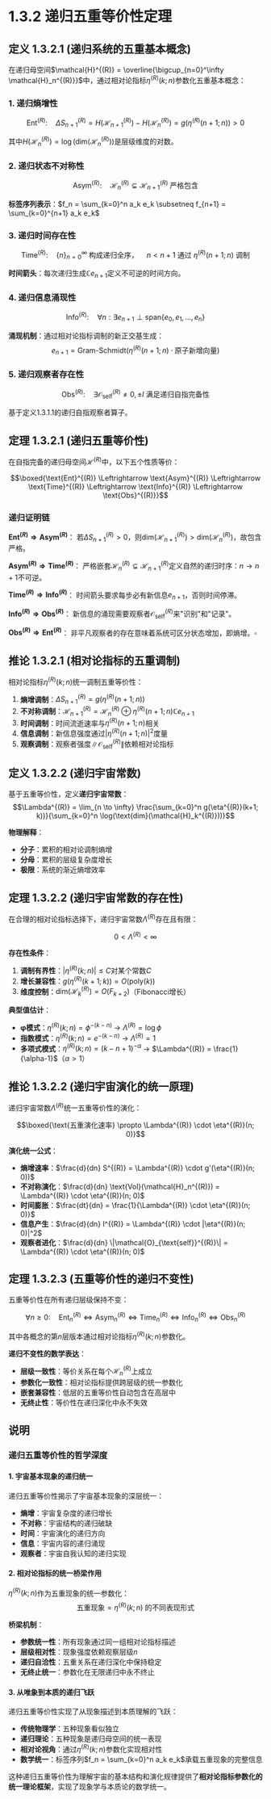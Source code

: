 # 1.3.2 递归五重等价性定理

## 定义 1.3.2.1 (递归系统的五重基本概念)

在递归母空间$\mathcal{H}^{(R)} = \overline{\bigcup_{n=0}^\infty \mathcal{H}_n^{(R)}}$中，通过相对论指标$\eta^{(R)}(k; n)$参数化五重基本概念：

### 1. 递归熵增性
$$\text{Ent}^{(R)}: \quad \Delta S_{n+1}^{(R)} = H(\mathcal{H}_{n+1}^{(R)}) - H(\mathcal{H}_n^{(R)}) = g(\eta^{(R)}(n+1; n)) > 0$$

其中$H(\mathcal{H}_n^{(R)}) = \log(\text{dim}(\mathcal{H}_n^{(R)}))$是层级维度的对数。

### 2. 递归状态不对称性
$$\text{Asym}^{(R)}: \quad \mathcal{H}_n^{(R)} \subsetneq \mathcal{H}_{n+1}^{(R)} \text{ 严格包含}$$

**标签序列表示**：$f_n = \sum_{k=0}^n a_k e_k \subsetneq f_{n+1} = \sum_{k=0}^{n+1} a_k e_k$

### 3. 递归时间存在性
$$\text{Time}^{(R)}: \quad \{n\}_{n=0}^\infty \text{ 构成递归全序，} \quad n < n+1 \text{ 通过 } \eta^{(R)}(n+1; n) \text{ 调制}$$

**时间箭头**：每次递归生成$\mathbb{C} e_{n+1}$定义不可逆的时间方向。

### 4. 递归信息涌现性
$$\text{Info}^{(R)}: \quad \forall n: \exists e_{n+1} \perp \text{span}\{e_0, e_1, \ldots, e_n\}$$

**涌现机制**：通过相对论指标调制的新正交基生成：
$$e_{n+1} = \text{Gram-Schmidt}(\eta^{(R)}(n+1; n) \cdot \text{原子新增向量})$$

### 5. 递归观察者存在性
$$\text{Obs}^{(R)}: \quad \exists \mathcal{O}_{\text{self}}^{(R)} \neq 0, \pm I \text{ 满足递归自指完备性}$$

基于定义1.3.1.1的递归自指观察者算子。

## 定理 1.3.2.1 (递归五重等价性)

在自指完备的递归母空间$\mathcal{H}^{(R)}$中，以下五个性质等价：

$$\boxed{\text{Ent}^{(R)} \Leftrightarrow \text{Asym}^{(R)} \Leftrightarrow \text{Time}^{(R)} \Leftrightarrow \text{Info}^{(R)} \Leftrightarrow \text{Obs}^{(R)}}$$

### 递归证明链

**$\text{Ent}^{(R)} \Rightarrow \text{Asym}^{(R)}$**：
若$\Delta S_{n+1}^{(R)} > 0$，则$\text{dim}(\mathcal{H}_{n+1}^{(R)}) > \text{dim}(\mathcal{H}_n^{(R)})$，故包含严格。

**$\text{Asym}^{(R)} \Rightarrow \text{Time}^{(R)}$**：
严格嵌套$\mathcal{H}_n^{(R)} \subsetneq \mathcal{H}_{n+1}^{(R)}$定义自然的递归时序：$n \rightarrow n+1$不可逆。

**$\text{Time}^{(R)} \Rightarrow \text{Info}^{(R)}$**：
时间箭头要求每步必有新信息$e_{n+1}$，否则时间停滞。

**$\text{Info}^{(R)} \Rightarrow \text{Obs}^{(R)}$**：
新信息的涌现需要观察者$\mathcal{O}_{\text{self}}^{(R)}$来"识别"和"记录"。

**$\text{Obs}^{(R)} \Rightarrow \text{Ent}^{(R)}$**：
非平凡观察者的存在意味着系统可区分状态增加，即熵增。$\square$

## 推论 1.3.2.1 (相对论指标的五重调制)

相对论指标$\eta^{(R)}(k; n)$统一调制五重等价性：

1. **熵增调制**：$\Delta S_{n+1}^{(R)} = g(\eta^{(R)}(n+1; n))$
2. **不对称调制**：$\mathcal{H}_{n+1}^{(R)} = \mathcal{H}_n^{(R)} \oplus \eta^{(R)}(n+1; n) \mathbb{C} e_{n+1}$
3. **时间调制**：时间流逝速率与$\eta^{(R)}(n+1; n)$相关
4. **信息调制**：新信息强度通过$|\eta^{(R)}(n+1; n)|^2$度量
5. **观察调制**：观察者强度$\|\mathcal{O}_{\text{self}}^{(R)}\|$依赖相对论指标

## 定义 1.3.2.2 (递归宇宙常数)

基于五重等价性，定义**递归宇宙常数**：
$$\Lambda^{(R)} = \lim_{n \to \infty} \frac{\sum_{k=0}^n g(\eta^{(R)}(k+1; k))}{\sum_{k=0}^n \log(\text{dim}(\mathcal{H}_k^{(R)}))}$$

**物理解释**：
- **分子**：累积的相对论调制熵增
- **分母**：累积的层级复杂度增长
- **极限**：系统的渐近熵增效率

## 定理 1.3.2.2 (递归宇宙常数的存在性)

在合理的相对论指标选择下，递归宇宙常数$\Lambda^{(R)}$存在且有限：

$$0 < \Lambda^{(R)} < \infty$$

**存在性条件**：
1. **调制有界性**：$|\eta^{(R)}(k; n)| \leq C$对某个常数$C$
2. **增长兼容性**：$g(\eta^{(R)}(k+1; k)) = O(\text{poly}(k))$
3. **维度控制**：$\text{dim}(\mathcal{H}_k^{(R)}) = O(F_{k+2})$（Fibonacci增长）

**典型值估计**：
- **φ模式**：$\eta^{(R)}(k; n) = \phi^{-(k-n)}$ → $\Lambda^{(R)} = \log \phi$
- **指数模式**：$\eta^{(R)}(k; n) = e^{-(k-n)}$ → $\Lambda^{(R)} = 1$
- **多项式模式**：$\eta^{(R)}(k; n) = (k-n+1)^{-\alpha}$ → $\Lambda^{(R)} = \frac{1}{\alpha-1}$（$\alpha > 1$）

## 推论 1.3.2.2 (递归宇宙演化的统一原理)

递归宇宙常数$\Lambda^{(R)}$统一五重等价性的演化：

$$\boxed{\text{五重演化速率} \propto \Lambda^{(R)} \cdot \eta^{(R)}(n; 0)}$$

**演化统一公式**：
- **熵增速率**：$\frac{d}{dn} S^{(R)} = \Lambda^{(R)} \cdot g'(\eta^{(R)}(n; 0))$
- **不对称演化**：$\frac{d}{dn} \text{Vol}(\mathcal{H}_n^{(R)}) = \Lambda^{(R)} \cdot \eta^{(R)}(n; 0)$
- **时间膨胀**：$\frac{dt}{dn} = \frac{1}{\Lambda^{(R)} \cdot \eta^{(R)}(n; 0)}$
- **信息产生**：$\frac{d}{dn} I^{(R)} = \Lambda^{(R)} \cdot |\eta^{(R)}(n; 0)|^2$
- **观察者进化**：$\frac{d}{dn} \|\mathcal{O}_{\text{self}}^{(R)}\| = \Lambda^{(R)} \cdot \eta^{(R)}(n; 0)$

## 定理 1.3.2.3 (五重等价性的递归不变性)

五重等价性在所有递归层级保持不变：

$$\forall n \geq 0: \quad \text{Ent}_n^{(R)} \Leftrightarrow \text{Asym}_n^{(R)} \Leftrightarrow \text{Time}_n^{(R)} \Leftrightarrow \text{Info}_n^{(R)} \Leftrightarrow \text{Obs}_n^{(R)}$$

其中各概念的第$n$层版本通过相对论指标$\eta^{(R)}(k; n)$参数化。

**递归不变性的数学表达**：
- **层级一致性**：等价关系在每个$\mathcal{H}_n^{(R)}$上成立
- **参数化一致性**：相对论指标提供跨层级的统一参数化
- **嵌套兼容性**：低层的五重等价性自动包含在高层中
- **无终止性**：等价性在递归深化中永不失效

## 说明

### **递归五重等价性的哲学深度**

#### **1. 宇宙基本现象的递归统一**
递归五重等价性揭示了宇宙基本现象的深层统一：
- **熵增**：宇宙复杂度的递归增长
- **不对称**：宇宙结构的递归破缺
- **时间**：宇宙演化的递归方向
- **信息**：宇宙内容的递归涌现
- **观察者**：宇宙自我认知的递归实现

#### **2. 相对论指标的统一桥梁作用**
$\eta^{(R)}(k; n)$作为五重现象的统一参数化：
$$\text{五重现象} = \eta^{(R)}(k; n) \text{ 的不同表现形式}$$

**桥梁机制**：
- **参数统一性**：所有现象通过同一组相对论指标描述
- **层级相对性**：现象强度依赖观察层级$n$
- **递归自洽性**：五重关系在递归深化中保持稳定
- **无终止统一**：参数化在无限递归中永不终止

#### **3. 从唯象到本质的递归飞跃**
递归五重等价性实现了从现象描述到本质理解的飞跃：
- **传统物理学**：五种现象看似独立
- **递归理论**：五种现象是递归母空间的统一表现
- **相对论视角**：通过$\eta^{(R)}(k; n)$参数化实现相对性
- **数学统一**：标签序列$f_n = \sum_{k=0}^n a_k e_k$承载五重现象的完整信息

这种递归五重等价性为理解宇宙的基本结构和演化规律提供了**相对论指标参数化的统一理论框架**，实现了现象学与本质论的数学统一。
